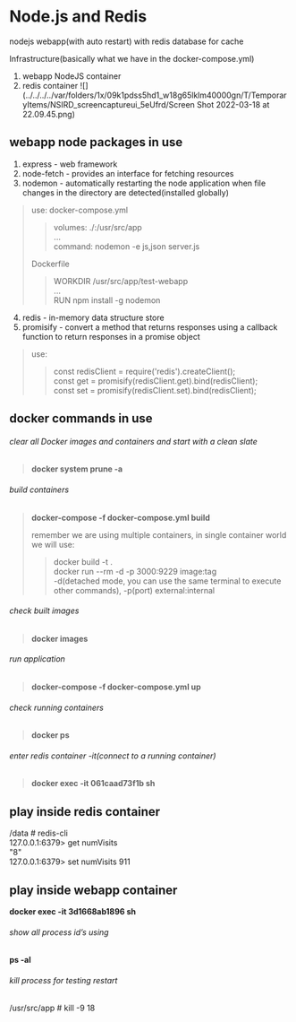 
# Node.js and Redis
nodejs webapp(with auto restart) with redis database for cache

Infrastructure(basically what we have in the docker-compose.yml)
1. webapp NodeJS container
2. redis container
![](../../../../var/folders/1x/09k1pdss5hd1_w18g65lklm40000gn/T/TemporaryItems/NSIRD_screencaptureui_5eUfrd/Screen Shot 2022-03-18 at 22.09.45.png)

## webapp node packages in use 
1. express - web framework  
2. node-fetch - provides an interface for fetching resources
3. nodemon - automatically restarting the node application when file changes in the directory are detected(installed globally)
> use:
> docker-compose.yml
>>volumes:
>>./:/usr/src/app  
>> ...  
>> command: nodemon -e js,json server.js
> 
> Dockerfile  
>> WORKDIR /usr/src/app/test-webapp  
>> ...  
>> RUN npm install -g nodemon  
>> 
4. redis - in-memory data structure store
5. promisify - convert a method that returns responses using a callback function to return responses in a promise object  
> use:
>> const redisClient = require('redis').createClient();  
>> const get = promisify(redisClient.get).bind(redisClient);  
>> const set = promisify(redisClient.set).bind(redisClient);  

## docker commands in use
###### clear all Docker images and containers and start with a clean slate
> **docker system prune -a**
###### build containers
> **docker-compose -f docker-compose.yml build**
>  
> remember we are using multiple containers, in single container world we will use:  
>> docker build -t <your-image-name> .  
>> docker run --rm -d  -p 3000:9229  image:tag  
>> -d(detached mode, you can use the same terminal to execute other commands), -p(port) external:internal
###### check built images
> **docker images**
###### run application
> **docker-compose -f docker-compose.yml up**
###### check running containers
> **docker ps**
###### enter redis container -it(connect to a running container)
> **docker exec -it 061caad73f1b sh**

## play inside redis container
/data # redis-cli                                                                                                                                                     
127.0.0.1:6379> get numVisits                                                                                                                                      
"8"                                                                                                                                                                    
127.0.0.1:6379> set numVisits 911  

## play inside webapp container
**docker exec -it 3d1668ab1896 sh**
###### show all process id’s using 
**ps -al**
###### kill process for testing restart
/usr/src/app # kill -9 18
